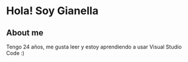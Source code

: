 # Hola! Soy Gianella
## About me
Tengo 24 años, me gusta leer y estoy aprendiendo a usar Visual Studio Code :)
